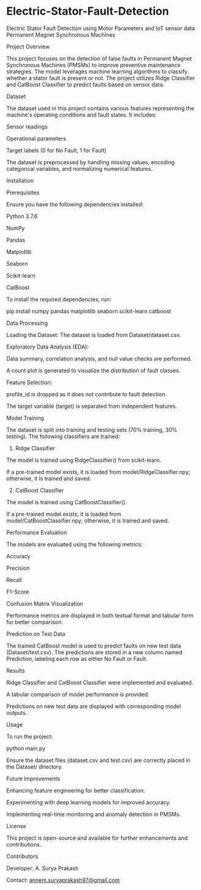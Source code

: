 # Electric-Stator-Fault-Detection
Electric Stator Fault Detection using Motor Parameters and IoT sensor data
Permanent Magnet Synchronous Machines

Project Overview

This project focuses on the detection of false faults in Permanent Magnet Synchronous Machines (PMSMs) to improve preventive maintenance strategies. The model leverages machine learning algorithms to classify whether a stator fault is present or not. The project utilizes Ridge Classifier and CatBoost Classifier to predict faults based on sensor data.

Dataset

The dataset used in this project contains various features representing the machine's operating conditions and fault states. It includes:

Sensor readings

Operational parameters

Target labels (0 for No Fault, 1 for Fault)

The dataset is preprocessed by handling missing values, encoding categorical variables, and normalizing numerical features.

Installation

Prerequisites

Ensure you have the following dependencies installed:

Python 3.7.6

NumPy

Pandas

Matplotlib

Seaborn

Scikit-learn

CatBoost

To install the required dependencies, run:

pip install numpy pandas matplotlib seaborn scikit-learn catboost

Data Processing

Loading the Dataset: The dataset is loaded from Dataset/dataset.csv.

Exploratory Data Analysis (EDA):

Data summary, correlation analysis, and null value checks are performed.

A count plot is generated to visualize the distribution of fault classes.

Feature Selection:

profile_id is dropped as it does not contribute to fault detection.

The target variable (target) is separated from independent features.

Model Training

The dataset is split into training and testing sets (70% training, 30% testing). The following classifiers are trained:

1. Ridge Classifier

The model is trained using RidgeClassifier() from scikit-learn.

If a pre-trained model exists, it is loaded from model/RidgeClassifier.npy; otherwise, it is trained and saved.

2. CatBoost Classifier

The model is trained using CatBoostClassifier().

If a pre-trained model exists, it is loaded from model/CatBoostClassifier.npy; otherwise, it is trained and saved.

Performance Evaluation

The models are evaluated using the following metrics:

Accuracy

Precision

Recall

F1-Score

Confusion Matrix Visualization

Performance metrics are displayed in both textual format and tabular form for better comparison.

Prediction on Test Data

The trained CatBoost model is used to predict faults on new test data (Dataset/test.csv). The predictions are stored in a new column named Prediction, labeling each row as either No Fault or Fault.

Results

Ridge Classifier and CatBoost Classifier were implemented and evaluated.

A tabular comparison of model performance is provided.

Predictions on new test data are displayed with corresponding model outputs.

Usage

To run the project:

python main.py

Ensure the dataset files (dataset.csv and test.csv) are correctly placed in the Dataset/ directory.

Future Improvements

Enhancing feature engineering for better classification.

Experimenting with deep learning models for improved accuracy.

Implementing real-time monitoring and anomaly detection in PMSMs.

License

This project is open-source and available for further enhancements and contributions.

Contributors

Developer: A. Surya Prakash

Contact: annem.suryaprakash97@gmail.com
